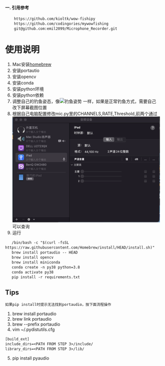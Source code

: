 #### 一. 引用参考

```
    https://github.com/kioltk/wow-fishipy
    https://github.com/codingories/mywowfishing
    git@github.com:emil2099/Microphone_Recorder.git
```

# 使用说明

1. Mac安装[homebrew](https://brew.sh)
2. 安装portautio
3. 安装opencv
4. 安装conda
5. 安装python环境
6. 安装python依赖
7. 调整自己的钓鱼姿态，像![钓鱼姿势](var/fishing.png) 一样，如果是正常钓鱼方式，需要自己改下屏幕截图位置
8. 根据自己电脑配置修改mic.py里的CHANNELS,RATE,Threshold,前两个通过![音频设备](var/mic.png)可以查询
9. 运行

 ``` shell
    /bin/bash -c "$(curl -fsSL https://raw.githubusercontent.com/Homebrew/install/HEAD/install.sh)"
    brew install portaudio -- HEAD
    brew install opencv
    brew install miniconda
    conda create -n py38 python=3.8
    conda activate py38
    pip install -r requirements.txt
 ```

## Tips
    如果pip install时提示无法找到portaudio，按下面流程操作
1. brew install portaudio
2. brew link portaudio
3. brew --prefix portaudio
4. vim ~/.pydistutils.cfg
```shell
[build_ext]
include_dirs=<PATH FROM STEP 3>/include/
library_dirs=<PATH FROM STEP 3>/lib/
```
5. pip install pyaudio
